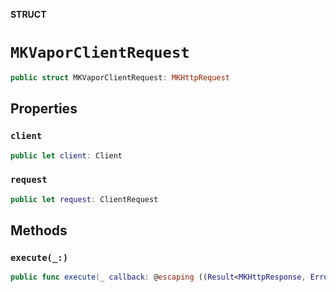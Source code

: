 **STRUCT**

# `MKVaporClientRequest`

```swift
public struct MKVaporClientRequest: MKHttpRequest
```

## Properties
### `client`

```swift
public let client: Client
```

### `request`

```swift
public let request: ClientRequest
```

## Methods
### `execute(_:)`

```swift
public func execute(_ callback: @escaping ((Result<MKHttpResponse, Error>) -> Void))
```
